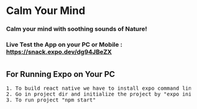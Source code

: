 # Calm Your Mind

### Calm your mind with soothing sounds of Nature!

### Live Test the App on your PC or Mobile : https://snack.expo.dev/dg94JBeZX

#
## For Running Expo on Your PC

<pre>
1. To build react native we have to install expo command line interface "npm install -g expo-cli"
2. Go in project dir and initialize the project by "expo init"
3. To run project "npm start"
</pre>
